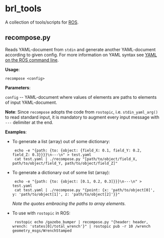 brl_tools
=========

A collection of tools/scripts for [ROS](http://ros.org).

recompose.py
------------

Reads YAML-document from `stdin` and generate another YAML-document according to given config. For more information on YAML syntax see [YAML on the ROS command line](http://www.ros.org/wiki/ROS/YAMLCommandLine).

**Usage**:

    recompose <config>

**Parameters**:

`config`  --  YAML-document where values of elements are paths to elements of input YAML-document.

**Note**: Since `recompose` adopts the code from `rostopic`, i.e. `stdin_yaml_arg()` to read standard input, it is mandatory to augment every input message with `---` delimiter at the end.

**Examples**:

 * To generate a list (array) out of some dictionary:


        echo -e "{path: {to: {object: {field_X: 0.1, field_Y: 0.2, field_Z: 0.3}}}}\n---\n" > test.yaml
        cat test.yaml | ./recompose.py "[path/to/object/field_X, path/to/object/field_Y, path/to/object/field_Z]"


 * To generate a dictionary out of some list (array):

        echo -e "{path: {to: {object: [0.1, 0.2, 0.3]}}}\n---\n" > test.yaml
        cat test.yaml | ./recompose.py "{point: {x: 'path/to/object[0]', y: 'path/to/object[1]', z: 'path/to/object[2]'}}"

    *Note the quotes embracing the paths to array elements.*

 * To use with `rostopic` in ROS:

        rostopic echo /gazebo_bumper | recompose.py "{header: header, wrench: 'states[0]/total_wrench'}" | rostopic pub -r 10 /wrench geometry_msgs/WrenchStamped

